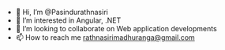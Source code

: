- 👋 Hi, I’m @Pasindurathnasiri
- 👀 I’m interested in Angular, .NET
- 💞️ I’m looking to collaborate on Web application developments
- 📫 How to reach me rathnasirimadhuranga@gmail.com

<!---
Pasindurathnasiri/Pasindurathnasiri is a ✨ special ✨ repository because its `README.md` (this file) appears on your GitHub profile.
You can click the Preview link to take a look at your changes.
--->
